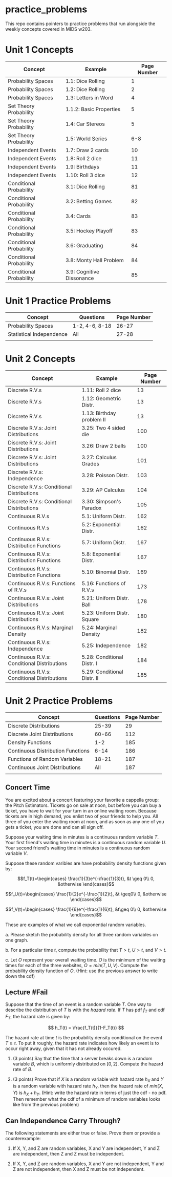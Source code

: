 # practice_problems

This repo contains pointers to practice problems that run alongside the weekly concepts covered in MIDS w203. 
 
# Unit 1 Concepts 
 
| Concept                 | Example                   | Page Number | 
|-------------------------|---------------------------|-------------|
| Probability Spaces      | 1.1: Dice Rolling         | 1           |
| Probability Spaces      | 1.2: Dice Rolling         | 2           |
| Probability Spaces      | 1.3: Letters in Word      | 4           |
| Set Theory Probability  | 1.1.2: Basic Properties   | 5           |
| Set Theory Probability  | 1.4: Car Stereos          | 5           |
| Set Theory Probability  | 1.5: World Series         | 6-8         |
| Independent Events      | 1.7: Draw 2 cards         | 10          |
| Independent Events      | 1.8: Roll 2 dice          | 11          |
| Independent Events      | 1.9: Birthdays            | 11          |
| Independent Events      | 1.10: Roll 3 dice         | 12          |
| Conditional Probability | 3.1: Dice Rolling         | 81          |
| Conditional Probability | 3.2: Betting Games        | 82          |
| Conditional Probability | 3.4: Cards                | 83          |
| Conditional Probability | 3.5: Hockey Playoff       | 83          |
| Conditional Probability | 3.6: Graduating           | 84          |
| Conditional Probability | 3.8: Monty Hall Problem   | 84          |
| Conditional Probability | 3.9: Cognitive Dissonance | 85          |

# Unit 1 Practice Problems 

| Concept                  | Questions      | Page Number |
|--------------------------|----------------|-------------|
| Probability Spaces       | 1-2, 4-6, 8-18 | 26-27       |
| Statistical Independence | All            | 27-28       |
|                          |                |             |

# Unit 2 Concepts 
 
| Concept                                    | Example                    | Page Number | 
|--------------------------------------------|----------------------------|-------------|
| Discrete R.V.s                             | 1.11: Roll 2 dice          | 13          |
| Discrete R.V.s                             | 1.12: Geometric Distr.     | 13          |
| Discrete R.V.s                             | 1.13: Birthday problem II  | 13          |
| Discrete R.V.s: Joint Distributions        | 3.25: Two 4 sided die      | 100         |
| Discrete R.V.s: Joint Distributions        | 3.26: Draw 2 balls         | 100         |
| Discrete R.V.s: Joint Distributions        | 3.27: Calculus Grades      | 101         |
| Discrete R.V.s: Independence               | 3.28: Poisson Distr.       | 103         |
| Discrete R.V.s: Conditional Distributions  | 3.29: AP Calculus          | 104         |
| Discrete R.V.s: Conditional Distributions  | 3.30: Simpson's Paradox    | 105         |
| Continuous R.V.s                           | 5.1: Uniform Distr.        | 162         |
| Continuous R.V.s                           | 5.2: Exponential Distr.    | 162         |
| Continuous R.V.s: Distribution Functions   | 5.7: Uniform Distr.        | 167         |
| Continuous R.V.s: Distribution Functions   | 5.8: Exponential Distr.    | 167         |
| Continuous R.V.s: Distribution Functions   | 5.10: Binomial Distr.      | 169         |
| Continuous R.V.s: Functions of R.V.s       | 5.16: Functions of R.V.s   | 173         |
| Continuous R.V.s: Joint Distributions      | 5.21: Uniform Distr. Ball  | 178         |
| Continuous R.V.s: Joint Distributions      | 5.23: Uniform Distr. Square| 180         |
| Continuous R.V.s: Marginal Density         | 5.24: Marginal Density     | 182         |
| Continuous R.V.s: Independence             | 5.25: Independence         | 182         |
| Continuous R.V.s: Conditional Distributions| 5.28: Conditional Distr. I | 184         |
| Continuous R.V.s: Conditional Distributions| 5.29: Conditional Distr. II| 185         |


# Unit 2 Practice Problems 

| Concept                                    | Questions      | Page Number |
|--------------------------------------------|----------------|-------------|
| Discrete Distributions                     | 25-39          | 29          | 
| Discrete Joint Distributions               | 60-66          | 112         | 
| Density Functions                          | 1-2            | 185         | 
| Continuous Distribution Functions          | 6-14           | 186         | 
| Functions of Random Variables              | 18-21          | 187         | 
| Continuous Joint Distributions             | All            | 187         | 
|                                            |                |             |


## Concert Time

You are excited about a concert featuring your favorite a cappella group: the Pitch Estimators. Tickets go on sale at noon, but before you can buy a ticket, you have to wait for your turn in an online waiting room.  Because tickets are in high demand, you enlist two of your friends to help you.  All three of you enter the waiting room at noon, and as soon as any one of you gets a ticket, you are done and can all sign off.

Suppose your waiting time in minutes is a continuous random variable $T$.
Your first friend's waiting time in minutes is a continuous random variable $U$.
Your second friend's waiting time in minutes is a continuous random variable $V$.

Suppose these random varibles are have probability density functions given by:

$$f_T(t)=\begin{cases}
   \frac{1}{3}e^{-\frac{1}{3}t}, &t \geq 0\\
    0, &otherwise
\end{cases}$$

$$f_U(t)=\begin{cases}
    \frac{1}{2}e^{-\frac{1}{2}t}, &t \geq0\\
    0, &otherwise
    \end{cases}$$
    
$$f_V(t)=\begin{cases}
    \frac{1}{6}e^{-\frac{1}{6}t}, &t\geq 0\\
    0, &otherwise
    \end{cases}$$
    
These are examples of what we call exponential random variables.

  a. Please sketch the probability density for all three random variables on one graph.
  
  b. For a particular time $t$, compute the probability that $T>t$, $U>t$, and $V>t$.
  
  c. Let $O$ represent your overall waiting time.  $O$ is the minimum of the waiting times for each of the three websites, $O = min(T,U,V)$.  Compute the probability density function of $O$.  (Hint: use the previous answer to write down the cdf)


## Lecture #Fail 

Suppose that the time of an event is a random variable $T$.  One way to describe the distribution of $T$ is with the *hazard rate*.  If $T$ has pdf $f_T$ and cdf $F_T$, the hazard rate is given by:

$$
h_T(t) = \frac{f_T(t)}{1-F_T(t)}
$$

The hazard rate at time $t$ is the probability density conditional on the event $T \geq t$.  To put it roughly, the hazard rate indicates how likely an event is to occur right away, given that it has not already occured.  

1. (3 points) Say that the time that a server breaks down is a random variable $B$, which is uniformly distributed on $[0,2]$.  Compute the hazard rate of $B$. 

2. (3 points) Prove that if $X$ is a random variable with hazard rate $h_X$ and $Y$ is a random variable with hazard rate $h_Y$, then the hazard rate of $min(X,Y)$ is $h_X + h_Y$.  (Hint: write the hazard rate in terms of just the cdf - no pdf.  Then remember what the cdf of a minimum of random variables looks like from the previous problem)

## Can Independence Carry Through?

The following statements are either true or false.  Prove them or provide a counterexample:

1. If X, Y, and Z are random variables, X and Y are independent, Y and Z are independent, then Z and Z must be independent.

2. If X, Y, and Z are random variables, X and Y are not independent, Y and Z are not independent, then X and Z must be not independent.

